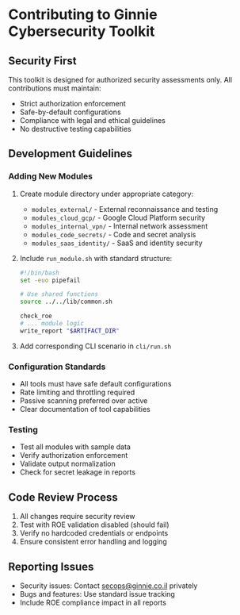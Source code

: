 # Contributing to Ginnie Cybersecurity Toolkit

## Security First

This toolkit is designed for authorized security assessments only. All contributions must maintain:

- Strict authorization enforcement
- Safe-by-default configurations
- Compliance with legal and ethical guidelines
- No destructive testing capabilities

## Development Guidelines

### Adding New Modules

1. Create module directory under appropriate category:
   - `modules_external/` - External reconnaissance and testing
   - `modules_cloud_gcp/` - Google Cloud Platform security
   - `modules_internal_vpn/` - Internal network assessment
   - `modules_code_secrets/` - Code and secret analysis
   - `modules_saas_identity/` - SaaS and identity security

2. Include `run_module.sh` with standard structure:
   ```bash
   #!/bin/bash
   set -euo pipefail
   
   # Use shared functions
   source ../../lib/common.sh
   
   check_roe
   # ... module logic
   write_report "$ARTIFACT_DIR"
   ```

3. Add corresponding CLI scenario in `cli/run.sh`

### Configuration Standards

- All tools must have safe default configurations
- Rate limiting and throttling required
- Passive scanning preferred over active
- Clear documentation of tool capabilities

### Testing

- Test all modules with sample data
- Verify authorization enforcement
- Validate output normalization
- Check for secret leakage in reports

## Code Review Process

1. All changes require security review
2. Test with ROE validation disabled (should fail)
3. Verify no hardcoded credentials or endpoints
4. Ensure consistent error handling and logging

## Reporting Issues

- Security issues: Contact secops@ginnie.co.il privately
- Bugs and features: Use standard issue tracking
- Include ROE compliance impact in all reports
